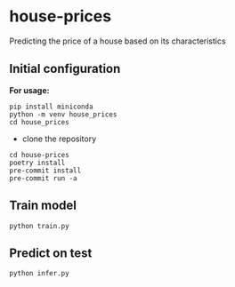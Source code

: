 # house-prices
Predicting the price of a house based on its characteristics

## Initial configuration
**For usage:**  
```
pip install miniconda
python -m venv house_prices
cd house_prices
```
- clone the repository
```
cd house-prices
poetry install
pre-commit install
pre-commit run -a
```

## Train model
```
python train.py
```

## Predict on test
```
python infer.py
```

